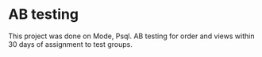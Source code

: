 # AB testing

This project was done on Mode, Psql. AB testing for order and views within 30 days of assignment to test groups.
